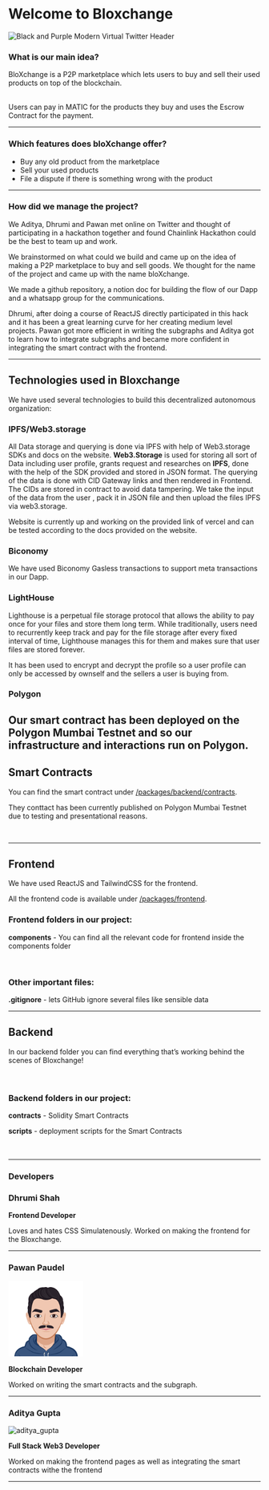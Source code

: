 # Welcome to Bloxchange
![Black and Purple Modern Virtual Twitter Header](https://user-images.githubusercontent.com/54351909/202466660-240dc66b-da74-4c73-9689-9153d0e4cd76.png)


### What is our main idea?
<p>BloXchange is a P2P marketplace which lets users to buy and sell their used products on top of the blockchain. </p>
<br>
Users can pay in MATIC for the products they buy and uses the Escrow Contract for the payment.
<br>


---

### Which features does bloXchange offer?

- Buy any old product from the marketplace
- Sell your used products 
- File a dispute if there is something wrong with the product

---

### How did we manage the project?

We Aditya, Dhrumi and Pawan met online on Twitter and thought of participating in a hackathon together and found Chainlink Hackathon could be the best to team up and work.

We brainstormed on what could we build and came up on the idea of making a P2P marketplace to buy and sell goods. We thought for the name of the project and came up with the name bloXchange.

We made a github repository, a notion doc for building the flow of our Dapp and a whatsapp group for the communications.

Dhrumi, after doing a course of ReactJS directly participated in this hack and it has been a great learning curve for her creating medium level projects. 
Pawan got more efficient in writing the subgraphs and Aditya got to learn how to integrate subgraphs and became more confident in integrating the smart contract with the frontend.

---

## Technologies used in Bloxchange

We have used several technologies to build this decentralized autonomous organization:

### IPFS/Web3.storage

All Data storage and querying is done via IPFS with help of Web3.storage SDKs and docs on the website.
**Web3.Storage** is used for storing all sort of Data including user profile, grants request and researches on **IPFS**, done with the help of the SDK provided and stored in JSON format.
The querying of the data is done with CID Gateway links and then rendered in Frontend. The CIDs are stored in contract to avoid data tampering. We take the input of the data from the user , pack it in JSON file and then upload the files IPFS via web3.storage.

Website is currently up and working on the provided link of vercel and can be tested according to the docs provided on the website.

### Biconomy

We have used Biconomy Gasless transactions to support meta transactions in our Dapp.

### LightHouse

Lighthouse is a perpetual file storage protocol that allows the ability to pay once for your files and store them long term. While traditionally, users need to recurrently keep track and pay for the file storage after every fixed interval of time, Lighthouse manages this for them and makes sure that user files are stored forever. 

It has been used to encrypt and decrypt the profile so a user profile can only be accessed by ownself and the sellers a user is buying from.


### Polygon

Our smart contract has been deployed on the Polygon Mumbai Testnet and so our infrastructure and interactions run on Polygon. 
---

## Smart Contracts

You can find the smart contract under [/packages/backend/contracts](https://github.com/adiig7/bloXchange/tree/main/packages/backend/contracts).

They conttact has been currently published on Polygon Mumbai Testnet due to testing and presentational reasons.

<br />

---

## Frontend

We have used ReactJS and TailwindCSS for the frontend.

All the frontend code is available under [/packages/frontend](https://github.com/adiig7/bloXchange/tree/main/packages/frontend).
<br />

### Frontend folders in our project:

**components** - You can find all the relevant code for frontend inside the components folder

<br />

### Other important files:

**.gitignore** - lets GitHub ignore several files like sensible data

---

## Backend

In our backend folder you can find everything that’s working behind the scenes of Bloxchange!
<br /><br /><br />

### Backend folders in our project:

**contracts** - Solidity Smart Contracts

**scripts** - deployment scripts for the Smart Contracts
<br /><br /><br />

---

### Developers

### Dhrumi Shah

**Frontend Developer**

Loves and hates CSS Simulatenously. Worked on making the frontend for the Bloxchange.

---

### Pawan Paudel

<img width="150px" src="https://raw.githubusercontent.com/pawanpaudel93/portfolio/main/public/img/me.png" />


**Blockchain Developer**

Worked on writing the smart contracts and the subgraph.

---

### Aditya Gupta

![aditya_gupta](https://user-images.githubusercontent.com/11206675/184015293-d9fc4e74-9a6a-49e7-be93-f0c7d1ebac32.jpg)

**Full Stack Web3 Developer**

Worked on making the frontend pages as well as integrating the smart contracts withe the frontend

---
